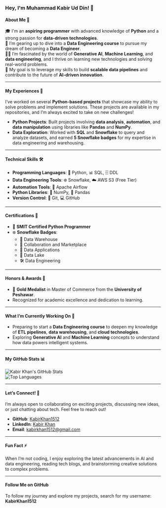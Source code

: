 ### **Hey, I'm Muhammad Kabir Ud Din! 👋**

#### **About Me 🚀**  
🎓 I'm an **aspiring programmer** with advanced knowledge of **Python** and a strong passion for **data-driven technologies**.  
🔨 I’m gearing up to dive into a **Data Engineering course** to pursue my dream of becoming a **Data Engineer**.  
👨‍💻 I’m fascinated by the world of **Generative AI**, **Machine Learning**, and **data engineering**, and I thrive on learning new technologies and solving real-world problems.  
🌟 My goal is to leverage my skills to build **scalable data pipelines** and contribute to the future of **AI-driven innovation**.

---

#### **My Experiences 🙌**  
I’ve worked on several **Python-based projects** that showcase my ability to solve problems and implement solutions. These projects are available in my repositories, and I’m always excited to take on new challenges!  
- **Python Projects**: Built projects involving **data analysis**, **automation**, and **data manipulation** using libraries like **Pandas** and **NumPy**.  
- **Data Exploration**: Worked with **SQL** and **Snowflake** to query and analyze datasets, and earned **5 Snowflake badges** for my expertise in data engineering and warehousing.  

---

#### **Technical Skills 🛠️**  
- **Programming Languages**: 🐍 Python, 📊 SQL, 🗄️ DDL  
- **Data Engineering Tools**: ❄️ Snowflake, ☁️ AWS S3 (Free Tier)
- **Automation Tools**: 🔄 Apache Airflow
- **Python Libraries**: 🔢 NumPy, 🐼 Pandas  
- **Version Control**: 🐙 Git, 💻 GitHub  

---

#### **Certifications 📜**  
- 🏅 **SMIT Certified Python Programmer**  
- ❄️ **Snowflake Badges**:  
  - 🏢 Data Warehouse  
  - 🤝 Collaboration and Marketplace  
  - 📱 Data Applications  
  - 🌊 Data Lake  
  - 🛠️ Data Engineering  

---

#### **Honors & Awards 🏅**  
- 🥇 **Gold Medalist** in Master of Commerce from the **University of Peshawar**.  
- Recognized for academic excellence and dedication to learning.  

---

#### **What I’m Currently Working On 🌱**  
- Preparing to start a **Data Engineering course** to deepen my knowledge of **ETL pipelines**, **data warehousing**, and **cloud technologies**.  
- Exploring **Generative AI** and **Machine Learning** concepts to understand how data powers intelligent systems.  

---

#### **My GitHub Stats 📊**  
![Kabir Khan's GitHub Stats](https://github-readme-stats.vercel.app/api?username=KabirKhan1512&show_icons=true&theme=radical)  
![Top Languages](https://github-readme-stats.vercel.app/api/top-langs/?username=KabirKhan1512&layout=compact&theme=radical)  

---

#### **Let’s Connect! 🤝**  
I’m always open to collaborating on exciting projects, discussing new ideas, or just chatting about tech. Feel free to reach out!  
- **GitHub**: [KabirKhan1512](https://github.com/KabirKhan1512)  
- **LinkedIn**: [Kabir Khan](https://www.linkedin.com/in/kabirkhan1512/)  
- **Email**: [kabirkhan1512@gmail.com](mailto:kabirkhan1512@gmail.com)  

---

#### **Fun Fact ⚡**  
When I’m not coding, I enjoy exploring the latest advancements in AI and data engineering, reading tech blogs, and brainstorming creative solutions to complex problems.  

---

#### **Follow Me on GitHub**  
To follow my journey and explore my projects, search for my username: **KabirKhan1512**  
